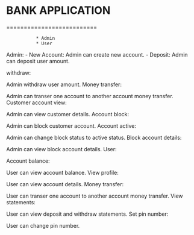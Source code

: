 # BANK APPLICATION
==========================

               * Admin
               * User

Admin:
        - New Account: 
              Admin can create new account.
        - Deposit: 
              Admin can deposit user amount.

withdraw:

Admin withdraw user amount.
Money transfer:

Admin can transer one account to another account money transfer.
Customer account view:

Admin can view customer details.
Account block:

Admin can block customer account.
Account active:

Admin can change block status to active status.
Block account details:

Admin can view block account details.
User:

Account balance:

User can view account balance.
View profile:

User can view account details.
Money transfer:

User can transer one account to another account money transfer.
View statements:

User can view deposit and withdraw statements.
Set pin number:

User can change pin number.
